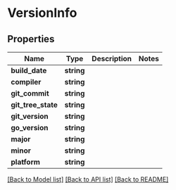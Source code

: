 # VersionInfo

## Properties
Name | Type | Description | Notes
------------ | ------------- | ------------- | -------------
**build_date** | **string** |  | 
**compiler** | **string** |  | 
**git_commit** | **string** |  | 
**git_tree_state** | **string** |  | 
**git_version** | **string** |  | 
**go_version** | **string** |  | 
**major** | **string** |  | 
**minor** | **string** |  | 
**platform** | **string** |  | 

[[Back to Model list]](../README.md#documentation-for-models) [[Back to API list]](../README.md#documentation-for-api-endpoints) [[Back to README]](../README.md)


